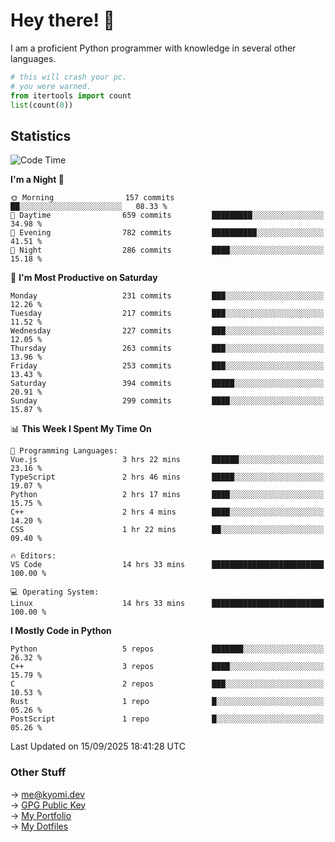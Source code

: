 # Hey there! 👋

I am a proficient Python programmer with knowledge in several other languages.

```py
# this will crash your pc.
# you were warned.
from itertools import count
list(count(0))
```

## Statistics
<!--START_SECTION:waka-->
![Code Time](http://img.shields.io/badge/Code%20Time-1%2C950%20hrs%2021%20mins-blue)

**I'm a Night 🦉** 

```text
🌞 Morning                157 commits         ██░░░░░░░░░░░░░░░░░░░░░░░   08.33 % 
🌆 Daytime                659 commits         █████████░░░░░░░░░░░░░░░░   34.98 % 
🌃 Evening                782 commits         ██████████░░░░░░░░░░░░░░░   41.51 % 
🌙 Night                  286 commits         ████░░░░░░░░░░░░░░░░░░░░░   15.18 % 
```
📅 **I'm Most Productive on Saturday** 

```text
Monday                   231 commits         ███░░░░░░░░░░░░░░░░░░░░░░   12.26 % 
Tuesday                  217 commits         ███░░░░░░░░░░░░░░░░░░░░░░   11.52 % 
Wednesday                227 commits         ███░░░░░░░░░░░░░░░░░░░░░░   12.05 % 
Thursday                 263 commits         ███░░░░░░░░░░░░░░░░░░░░░░   13.96 % 
Friday                   253 commits         ███░░░░░░░░░░░░░░░░░░░░░░   13.43 % 
Saturday                 394 commits         █████░░░░░░░░░░░░░░░░░░░░   20.91 % 
Sunday                   299 commits         ████░░░░░░░░░░░░░░░░░░░░░   15.87 % 
```


📊 **This Week I Spent My Time On** 

```text
💬 Programming Languages: 
Vue.js                   3 hrs 22 mins       ██████░░░░░░░░░░░░░░░░░░░   23.16 % 
TypeScript               2 hrs 46 mins       █████░░░░░░░░░░░░░░░░░░░░   19.07 % 
Python                   2 hrs 17 mins       ████░░░░░░░░░░░░░░░░░░░░░   15.75 % 
C++                      2 hrs 4 mins        ████░░░░░░░░░░░░░░░░░░░░░   14.20 % 
CSS                      1 hr 22 mins        ██░░░░░░░░░░░░░░░░░░░░░░░   09.40 % 

🔥 Editors: 
VS Code                  14 hrs 33 mins      █████████████████████████   100.00 % 

💻 Operating System: 
Linux                    14 hrs 33 mins      █████████████████████████   100.00 % 
```

**I Mostly Code in Python** 

```text
Python                   5 repos             ███████░░░░░░░░░░░░░░░░░░   26.32 % 
C++                      3 repos             ████░░░░░░░░░░░░░░░░░░░░░   15.79 % 
C                        2 repos             ███░░░░░░░░░░░░░░░░░░░░░░   10.53 % 
Rust                     1 repo              █░░░░░░░░░░░░░░░░░░░░░░░░   05.26 % 
PostScript               1 repo              █░░░░░░░░░░░░░░░░░░░░░░░░   05.26 % 
```




 Last Updated on 15/09/2025 18:41:28 UTC
<!--END_SECTION:waka-->

### Other Stuff

→ [me@kyomi.dev](mailto:me@kyomi.dev)\
→ [GPG Public Key](https://github.com/bitterteriyaki.gpg)\
→ [My Portfolio](https://kyomi.dev)\
→ [My Dotfiles](https://github.com/bitterteriyaki/dotfiles)

